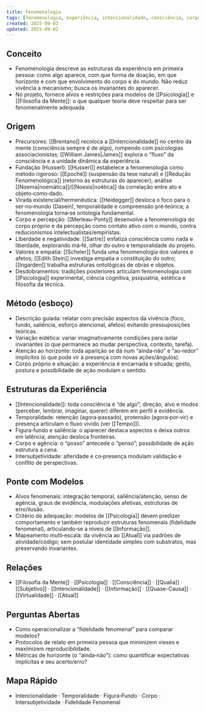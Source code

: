 ```yaml
---
title: Fenomenologia
tags: [fenomenologia, experiência, intencionalidade, consciência, corpo, tempo]
created: 2025-09-02
updated: 2025-09-02
---
```


## Conceito
- Fenomenologia descreve as estruturas da experiência em primeira pessoa: como algo aparece, com que forma de doação, em que horizonte e com que envolvimento do corpo e do mundo. Não reduz vivência a mecanismo; busca os invariantes do aparecer.
- No projeto, fornece alvos e restrições para modelos de [[Psicologia]] e [[Filosofia da Mente]]: o que qualquer teoria deve respeitar para ser fenomenalmente adequada.

## Origem
- Precursores: [[Brentano]] recoloca a [[Intencionalidade]] no centro da mente (consciência sempre é de algo), rompendo com psicologias associacionistas; [[William James|James]] explora o “fluxo” da consciência e a unidade dinâmica da experiência.
- Fundação (Husserl): [[Husserl]] estabelece a fenomenologia como método rigoroso: [[Epoché]] (suspensão da tese natural) e [[Redução Fenomenológica]] (retorno às estruturas do aparecer); análise [[Noema|noemática]]/[[Noesis|noética]] da correlação entre ato e objeto‑como‑dado.
- Virada existencial/hermenêutica: [[Heidegger]] desloca o foco para o ser‑no‑mundo (Dasein), temporalidade e compreensão pré‑teórica; a fenomenologia torna‑se ontologia fundamental.
- Corpo e percepção: [[Merleau-Ponty]] desenvolve a fenomenologia do corpo próprio e da percepção como contato ativo com o mundo, contra reducionismos intelectualistas/empiristas.
- Liberdade e negatividade: [[Sartre]] enfatiza consciência como nada e liberdade, explorando má‑fé, olhar do outro e temporalidade do projeto.
- Valores e empatia: [[Scheler]] funda uma fenomenologia dos valores e afetos; [[Edith Stein]] investiga empatia e constituição do outro; [[Ingarden]] trabalha estruturas ontológicas de obras e objetos.
- Desdobramentos: tradições posteriores articulam fenomenologia com [[Psicologia]] experimental, ciência cognitiva, psiquiatria, estética e filosofia da técnica.

## Método (esboço)
- Descrição guiada: relatar com precisão aspectos da vivência (foco, fundo, saliência, esforço atencional, afetos) evitando pressuposições teóricas.
- Variação eidética: variar imaginativamente condições para isolar invariantes (o que permanece ao mudar perspectiva, contexto, tarefa).
- Atenção ao horizonte: toda aparição se dá num “ainda‑não” e “ao‑redor” implícitos (o que pode vir à presença com novas ações/ângulos).
- Corpo próprio e situação: a experiência é encarnada e situada; gesto, postura e possibilidade de ação modulam o sentido.

## Estruturas da Experiência
- [[Intencionalidade]]: toda consciência é “de algo”; direção, alvo e modos (perceber, lembrar, imaginar, querer) diferem em perfil e evidência.
- Temporalidade: retenção (agora‑passado), protensão (agora‑por‑vir) e presença articulam o fluxo vivido (ver [[Tempo]]).
- Figura‑fundo e saliência: o aparecer destaca aspectos e deixa outros em latência; atenção desloca fronteiras.
- Corpo e agência: o “posso” antecede o “penso”; possibilidade de ação estrutura a cena.
- Intersubjetividade: alteridade e co‑presença modulam validação e conflito de perspectivas.

## Ponte com Modelos
- Alvos fenomenais: integração temporal, saliência/atenção, senso de agência, graus de evidência, modulações afetivas, estruturas de erro/ilusão.
- Critério de adequação: modelos de [[Psicologia]] devem predizer comportamento e também reproduzir estruturas fenomenais (fidelidade fenomenal), articulando‑se a níveis de [[Informação]].
- Mapeamento multi‑escala: da vivência ao [[Atual]] via padrões de atividade/código; sem postular identidade simples com substratos, mas preservando invariantes.

## Relações
- [[Filosofia da Mente]] · [[Psicologia]] · [[Consciência]] · [[Qualia]] · [[Subjetivo]] · [[Intencionalidade]] · [[Informação]] · [[Quase-Causa]] · [[Virtualidade]] · [[Atual]]

## Perguntas Abertas
- Como operacionalizar a “fidelidade fenomenal” para comparar modelos?
- Protocolos de relato em primeira pessoa que minimizem vieses e maximizem reproducibilidade.
- Métricas de horizonte (o “ainda‑não”): como quantificar expectativas implícitas e seu acerto/erro?

## Mapa Rápido
- Intencionalidade · Temporalidade · Figura‑Fundo · Corpo · Intersubjetividade · Fidelidade Fenomenal
